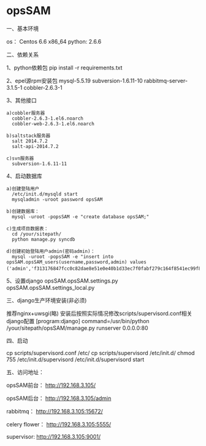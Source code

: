# opsSAM

一、基本环境


  os：    Centos 6.6 x86_64
  python: 2.6.6 


二、依赖关系

  1、python依赖包
    pip install -r requirements.txt

  2、epel源rpm安装包
    mysql-5.5.19
    subversion-1.6.11-10
    rabbitmq-server-3.1.5-1
    cobbler-2.6.3-1

  3、其他接口
  
    a)cobbler服务器
      cobbler-2.6.3-1.el6.noarch
      cobbler-web-2.6.3-1.el6.noarch

    b)saltstack服务器
      salt 2014.7.2 
      salt-api-2014.7.2

    c)svn服务器
      subversion-1.6.11-11

  4、启动数据库
  
    a)创建登陆用户
      /etc/init.d/mysqld start
      mysqladmin -uroot password opsSAM

    b)创建数据库：
      mysql -uroot -popsSAM -e "create database opsSAM;"

    c)生成项目数据表：
      cd /your/sitepath/
      python manage.py syncdb

    d)创建初始登陆用户admin(密码admin)：
      mysql -uroot -popsSAM -e "insert into opsSAM.opsSAM_users(username,password,admin) values ('admin','f313176847fcc0c82dae8e51e0e40b1d33ec7f0fabf279c164f8541ec99f8a06f473b3b1439a41a898aa2f70f076a59bb671e17bed52471cb9adfee9701a7fb5','是');"

  5、设置django
    opsSAM.opsSAM.settings.py
    opsSAM.opsSAM.settings_local.py


三、django生产环境安装(非必须)

  推荐nginx+uwsgi(略)
  安装后按照实际情况修改scripts/supervisord.conf相关django配置
  [program:django]
  command=/usr/bin/python /your/sitepath/opsSAM/manage.py runserver 0.0.0.0:80


四、启动

  cp scripts/supervisord.conf /etc/
  cp scripts/supervisord /etc/init.d/
  chmod 755 /etc/init.d/supervisord
  /etc/init.d/supervisord start


五、访问地址：

  opsSAM前台：    http://192.168.3.105/
  
  opsSAM后台：    http://192.168.3.105/admin
  
  rabbitmq：      http://192.168.3.105:15672/
  
  celery flower： http://192.168.3.105:5555/
  
  supervisor:     http://192.168.3.105:9001/
  
